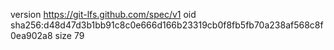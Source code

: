version https://git-lfs.github.com/spec/v1
oid sha256:d48d47d3b1bb91c8c0e666d166b23319cb0f8fb5fb70a238af568c8f0ea902a8
size 79

